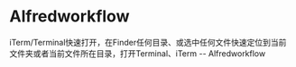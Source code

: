 # Alfredworkflow
iTerm/Terminal快速打开，在Finder任何目录、或选中任何文件快速定位到当前文件夹或者当前文件所在目录，打开Terminal、iTerm
--  Alfredworkflow
